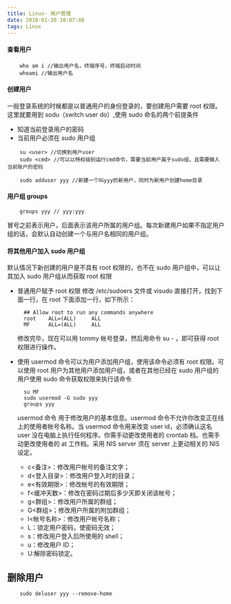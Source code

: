 ```yaml
---
title: Linux- 用户管理
date: 2018-01-30 10:07:00
tags: Linux
---
```


#### 查看用户

```
    who am i //输出用户名，终端序号，终端启动时间
    whoami //输出用户名
```

#### 创建用户

一般登录系统的时候都是以普通用户的身份登录的，要创建用户需要 root 权限。这里就要用到 sodu（switch user do）,使用 sudo 命名的两个前提条件

- 知道当前登录用户的密码
- 当前用户必须在 sudo 用户组

```
    su <user> //切换到用户user
    sudo <cmd> //可以以特权级别运行cmd命令，需要当前用户属于sudo组，且需要输入当前账户的密码
```

```
    sudo adduser yyy //新建一个叫yyy的新用户，同时为新用户创建home目录
```

#### 用户组 groups

```
    groups yyy // yyy:yyy
```

冒号之前表示用户，后面表示该用户所属的用户组。每次新建用户如果不指定用户组的话，会默认自动创建一个与用户名相同的用户组。

#### 将其他用户加入 sudo 用户组

默认情况下新创建的用户是不具有 root 权限的，也不在 sudo 用户组中，可以让其加入 sudo 用户组从而获取 root 权限

- 普通用户赋予 root 权限
  修改 /etc/sudoers 文件或 visudo 直接打开，找到下面一行，在 root 下面添加一行，如下所示：

  ```
    ## Allow root to run any commands anywhere
    root    ALL=(ALL)     ALL
    MF      ALL=(ALL)     ALL
  ```

  修改完毕，现在可以用 tommy 帐号登录，然后用命令 su - ，即可获得 root 权限进行操作。

- 使用 usermod 命令可以为用户添加用户组，使用该命令必须有 root 权限。可以使用 root 用户为其他用户添加用户组，或者在其他已经在 sudo 用户组的用户使用 sudo 命令获取权限来执行该命令

  ```
    su MF
    sudo usermod -G sudo yyy
    groups yyy
  ```

  usermod 命令
  用于修改用户的基本信息。usermod 命令不允许你改变正在线上的使用者帐号名称。当 usermod 命令用来改变 user id，必须确认这名 user 没在电脑上执行任何程序。你需手动更改使用者的 crontab 档。也需手动更改使用者的 at 工作档。采用 NIS server 须在 server 上更动相关的 NIS 设定。

  - c<备注>：修改用户帐号的备注文字；
  - d<登入目录>：修改用户登入时的目录；
  - e<有效期限>：修改帐号的有效期限；
  - f<缓冲天数>：修改在密码过期后多少天即关闭该帐号；
  - g<群组>：修改用户所属的群组；
  - G<群组>；修改用户所属的附加群组；
  - l<帐号名称>：修改用户帐号名称；
  - L：锁定用户密码，使密码无效；
  - s<shell>：修改用户登入后所使用的 shell；
  - u<uid>：修改用户 ID；
  - U:解除密码锁定。

## 删除用户

```
    sudo deluser yyy --remove-home
```
